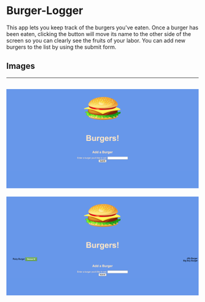 # Burger-Logger
This app lets you keep track of the burgers you've eaten. Once a burger has been eaten, clicking the button will move its name to the other side of the screen so you can clearly see the fruits of your labor. You can add new burgers to the list by using the submit form.

## Images
----
![](public/assets/images/burger_home.png)
----
![](public/assets/images/burger_list.png)

